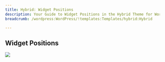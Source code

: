 ```yaml
---
title: Hybrid: Widget Positions
description: Your Guide to Widget Positions in the Hybrid Theme for WordPress
breadcrumb: /wordpress:WordPress/!templates:Templates/hybrid:Hybrid

---
```


Widget Positions
-----

![][positions]

[positions]: assets/positions.jpg